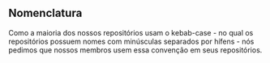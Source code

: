 ## Nomenclatura

Como a maioria dos nossos repositórios usam o kebab-case - no qual os repositórios 
possuem nomes com minúsculas separados por hífens - nós pedimos que nossos membros 
usem essa convenção em seus repositórios.
